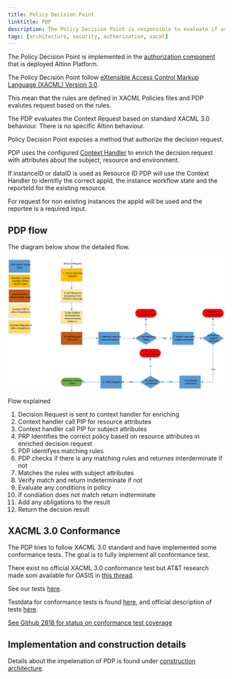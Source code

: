 ```yaml
---
title: Policy Decision Point
linktitle: PDP
description: The Policy Decision Point is responsible to evaluate if users and systems is authorized to perform the requested operation on a resource.
tags: [architecture, security, authorization, xacml]
---
```


The Policy Decision Point is implemented in the [authorization component](https://github.com/Altinn/altinn-studio/issues/1166) that is deployed Altinn Platform.

The Policy Decision Point follow [eXtensible Access Control Markup Language (XACML) Version 3.0](https://docs.oasis-open.org/xacml/3.0/xacml-3.0-core-spec-os-en.html). 

This mean that the rules are defined in XACML Policies files and PDP evalutes request based on the rules.

The PDP evaluates the Context Request based on standard XACML 3.0 behaviour. There is no specific Altinn behaviour.

Policy Decision Point exposes a method that authorize the decision request.

PDP uses the configured [Context Handler](../contexthandler) to enrich the decision request with attributes about the subject, resource and environment. 

If instanceID or dataID is used as Resource ID PDP will use the Context Handler to identifiy the correct appId,
the instance workflow state and the reporteId for the existing resource.

For request for non existing instances the appId will be used and the reportee is a required input.

## PDP flow

The diagram below show the detailed flow.

![PDP flow](pdpflow.svg "PDP flow")

Flow explained

1. Decision Request is sent to context handler for enriching
2. Context handler call PIP for resource attributes
3. Context handler call PIP for subject attributes
4. PRP Identifies the correct policy based on resource attributes in enriched decision request
5. PDP identifyes matching rules
6. PDP checks if there is any matching rules and returnes interderminate if not
7. Matches the rules with subject attributes
8. Verify match and return indeterminate if not
9. Evaluate any conditions in policy
10. If condiation does not match return indterminate
11. Add any obligations to the result
12. Return the decsion result

## XACML 3.0 Conformance

The PDP tries to follow XACML 3.0 standard and have implemented some conformance tests. The goal is to fully implement
all conformance test.

There exist no official XACML 3.0 conformance test but AT&T research made som available for OASIS in [this thread](https://lists.oasis-open.org/archives/xacml-comment/201404/msg00001.html).

See our tests [here](https://github.com/Altinn/altinn-studio/blob/master/src/Altinn.Platform/Altinn.Platform.Authorization/IntegrationTests/Xacml30ConformanceTests.cs). 

Testdata for conformance tests is found [here](https://github.com/Altinn/altinn-studio/tree/master/src/Altinn.Platform/Altinn.Platform.Authorization/IntegrationTests/Data/Xacml/3.0/ConformanceTests), and official description of tests [here](https://raw.githubusercontent.com/Altinn/altinn-studio/master/src/Altinn.Platform/Altinn.Platform.Authorization/IntegrationTests/Data/Xacml/3.0/ConformanceTests/ConformanceTests.html).

[See Github 2818 for status on conformance test coverage](https://github.com/Altinn/altinn-studio/issues/2818)

## Implementation and construction details

Details about the impelenation of PDP is found under [construction architecture](https://docs.altinn.studio/teknologi/altinnstudio/architecture/components/application/construction/altinn-platform/authorization/).
